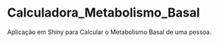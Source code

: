 # Calculadora_Metabolismo_Basal
Aplicação em Shiny para Calcular o Metabolismo Basal de uma pessoa.
